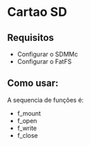 # Cartao SD
## Requisitos
 - Configurar o SDMMc
 - Configurar o FatFS

## Como usar:
A sequencia de funções é:
 - f_mount
 - f_open
 - f_write
 - f_close

